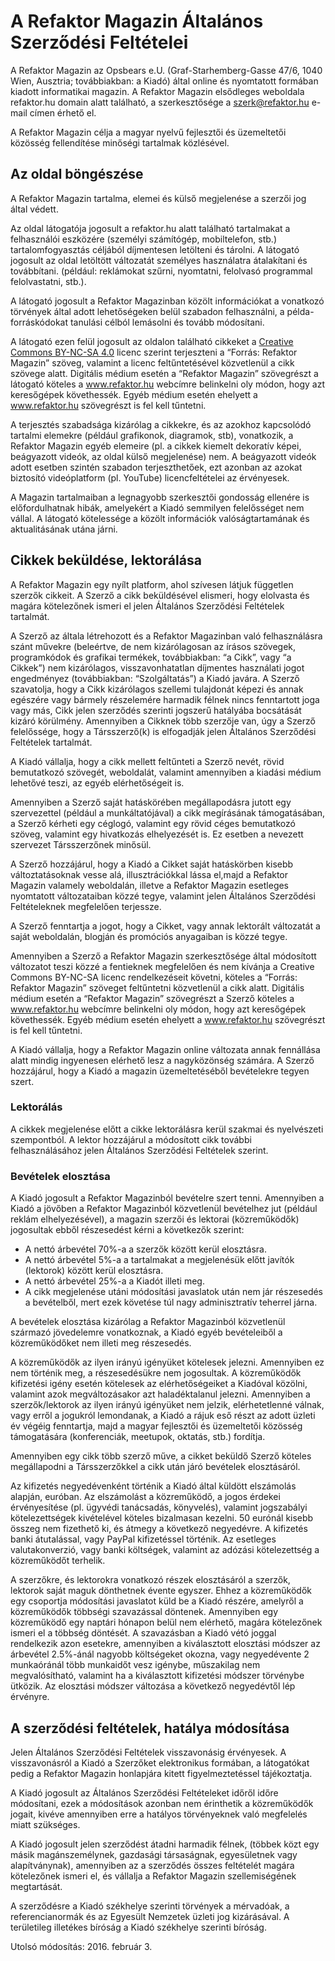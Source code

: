 # A Refaktor Magazin Általános Szerződési Feltételei

A Refaktor Magazin az Opsbears e.U. (Graf-Starhemberg-Gasse 47/6, 1040 Wien, Ausztria; továbbiakban: a Kiadó) által
online és nyomtatott formában kiadott informatikai magazin. A Refaktor Magazin elsődleges weboldala refaktor.hu
domain alatt található, a szerkesztősége a szerk@refaktor.hu e-mail címen érhető el.

A Refaktor Magazin célja a magyar nyelvű fejlesztői és üzemeltetői közösség fellendítése minőségi tartalmak
közlésével.

## Az oldal böngészése

A Refaktor Magazin tartalma, elemei és külső megjelenése a szerzői jog által védett.

Az oldal látogatója jogosult a refaktor.hu alatt található tartalmakat a felhasználói eszközére (személyi
számítógép, mobiltelefon, stb.) tartalomfogyasztás céljából díjmentesen letölteni és tárolni. A látogató jogosult
az oldal letöltött változatát személyes használatra átalakítani és továbbítani. (például: reklámokat szűrni,
nyomtatni, felolvasó programmal felolvastatni, stb.).

A látogató jogosult a Refaktor Magazinban közölt információkat a vonatkozó törvények által adott lehetőségeken belül
szabadon felhasználni, a példa-forráskódokat tanulási célból lemásolni és tovább módosítani.

A látogató ezen felül jogosult az oldalon található cikkeket a
[Creative Commons BY-NC-SA 4.0](http://creativecommons.org/licenses/by-nc-sa/4.0/legalcode) licenc szerint
terjeszteni a “Forrás: Refaktor Magazin” szöveg, valamint a licenc feltűntetésével közvetlenül a cikk szövege alatt.
Digitális médium esetén a “Refaktor Magazin” szövegrészt a látogató köteles a www.refaktor.hu webcímre belinkelni
oly módon, hogy azt keresőgépek követhessék. Egyéb médium esetén ehelyett a www.refaktor.hu szövegrészt is fel kell
tűntetni.

A terjesztés szabadsága kizárólag a cikkekre, és az azokhoz kapcsolódó tartalmi elemekre (például grafikonok,
diagramok, stb), vonatkozik, a Refaktor Magazin egyéb elemeire (pl. a cikkek kiemelt dekoratív képei, beágyazott
videók, az oldal külső megjelenése) nem. A beágyazott videók adott esetben szintén szabadon terjeszthetőek,
ezt azonban az azokat biztosító videóplatform (pl. YouTube) licencfeltételei az érvényesek.

A Magazin tartalmaiban a legnagyobb szerkesztői gondosság ellenére is előfordulhatnak hibák, amelyekért a Kiadó
semmilyen felelősséget nem vállal. A látogató kötelessége a közölt információk valóságtartamának és aktualitásának
utána járni.

## Cikkek beküldése, lektorálása

A Refaktor Magazin egy nyílt platform, ahol szívesen látjuk független szerzők cikkeit. A Szerző a cikk beküldésével
elismeri, hogy elolvasta és magára kötelezőnek ismeri el jelen Általános Szerződési Feltételek tartalmát.

A Szerző az általa létrehozott és a Refaktor Magazinban való felhasználásra szánt művekre (beleértve, de nem
kizárólagosan az írásos szövegek, programkódok és grafikai termékek, továbbiakban: “a Cikk”, vagy “a Cikkek”) nem
kizárólagos, visszavonhatatlan díjmentes használati jogot engedményez (továbbiakban: “Szolgáltatás”) a Kiadó javára.
A Szerző szavatolja, hogy a Cikk kizárólagos szellemi tulajdonát képezi és annak egészére vagy bármely részelemére
harmadik félnek nincs fenntartott joga vagy más, Cikk jelen szerződés szerinti jogszerű hatályába bocsátását kizáró
körülmény. Amennyiben a Cikknek több szerzője van, úgy a Szerző felelőssége, hogy a Társszerző(k) is elfogadják jelen
Általános Szerződési Feltételek tartalmát.

A Kiadó vállalja, hogy a cikk mellett feltűnteti a Szerző nevét, rövid bemutatkozó szövegét, weboldalát, valamint
amennyiben a kiadási médium lehetővé teszi, az egyéb elérhetőségeit is.

Amennyiben a Szerző saját hatáskörében megállapodásra jutott egy szervezettel (például a munkáltatójával) a cikk
megírásának támogatásában, a Szerző kérheti egy céglogó, valamint egy rövid céges bemutatkozó szöveg, valamint egy
hivatkozás elhelyezését is. Ez esetben a nevezett szervezet Társszerzőnek minősül.

A Szerző hozzájárul, hogy a Kiadó a Cikket saját hatáskörben kisebb változtatásoknak vesse alá, illusztrációkkal
lássa el,majd a Refaktor Magazin valamely weboldalán, illetve a Refaktor Magazin esetleges nyomtatott
változataiban közzé tegye, valamint jelen Általános Szerződési Feltételeknek megfelelően terjessze.

A Szerző fenntartja a jogot, hogy a Cikket, vagy annak lektorált változatát a saját weboldalán, blogján és promóciós
anyagaiban is közzé tegye.

Amennyiben a Szerző a Refaktor Magazin szerkesztősége által módosított változatot teszi közzé a fentieknek
megfelelően és nem kívánja a Creative Commons BY-NC-SA licenc rendelkezéseit követni, köteles a “Forrás: Refaktor
Magazin” szöveget feltűntetni közvetlenül a cikk alatt. Digitális médium esetén a “Refaktor Magazin” szövegrészt
a Szerző köteles a www.refaktor.hu webcímre belinkelni oly módon, hogy azt keresőgépek követhessék. Egyéb médium
esetén ehelyett a www.refaktor.hu szövegrészt is fel kell tűntetni.

A Kiadó vállalja, hogy a Refaktor Magazin online változata annak fennállása alatt mindig ingyenesen elérhető lesz
a nagyközönség számára. A Szerző hozzájárul, hogy a Kiadó a magazin üzemeltetéséből bevételekre tegyen szert.

### Lektorálás

A cikkek megjelenése előtt a cikke lektorálásra kerül szakmai és nyelvészeti szempontból. A lektor hozzájárul
a módosított cikk további felhasználásához jelen Általános Szerződési Feltételek szerint.

### Bevételek elosztása

A Kiadó jogosult a Refaktor Magazinból bevételre szert tenni. Amennyiben a Kiadó a jövőben a Refaktor Magazinból
közvetlenül bevételhez jut (például reklám elhelyezésével), a magazin szerzői és lektorai (közreműködők) jogosultak
ebből részesedést kérni a következők szerint:

 * A nettó árbevétel 70%-a a szerzők között kerül elosztásra.
 * A nettó árbevétel 5%-a a tartalmakat a megjelenésük előtt javítók (lektorok) között kerül elosztásra.
 * A nettó árbevétel 25%-a a Kiadót illeti meg.
 * A cikk megjelenése utáni módosítási javaslatok után nem jár részesedés a bevételből, mert ezek követése túl
   nagy adminisztratív teherrel járna.

A bevételek elosztása kizárólag a Refaktor Magazinból közvetlenül származó jövedelemre vonatkoznak, a Kiadó
egyéb bevételeiből a közreműködőket nem illeti meg részesedés.

A közreműködők az ilyen irányú igényüket kötelesek jelezni. Amennyiben ez nem történik meg, a részesedésükre nem
jogosultak. A közreműködők kifizetési igény esetén kötelesek az elérhetőségeiket a Kiadóval közölni, valamint azok
megváltozásakor azt haladéktalanul jelezni. Amennyiben a szerzők/lektorok az ilyen irányú igényüket nem jelzik,
elérhetetlenné válnak, vagy erről a jogukról lemondanak, a Kiadó a rájuk eső részt az adott üzleti év végéig
fenntartja, majd a magyar fejlesztői és üzemeltetői közösség támogatására (konferenciák, meetupok, oktatás, stb.)
fordítja.

Amennyiben egy cikk több szerző műve, a cikket beküldő Szerző köteles megállapodni a Társszerzőkkel a cikk után járó
bevételek elosztásáról.

Az kifizetés negyedévenként történik a Kiadó által küldött elszámolás alapján, euróban. Az elszámolást a közreműködő,
a jogos érdekei érvényesítése (pl. ügyvédi tanácsadás, könyvelés), valamint jogszabályi kötelezettségek kivételével
köteles bizalmasan kezelni. 50 eurónál kisebb összeg nem fizethető ki, és átmegy a következő negyedévre. A kifizetés
banki átutalással, vagy PayPal kifizetéssel történik. Az esetleges valutakonverzió, vagy banki költségek, valamint
az adózási kötelezettség a közreműködőt terhelik.

A szerzőkre, és lektorokra vonatkozó részek elosztásáról a szerzők, lektorok saját maguk dönthetnek
évente egyszer. Ehhez a közreműködők egy csoportja módosítási javaslatot küld be a Kiadó részére, amelyről a
közreműködők többségi szavazással döntenek. Amennyiben egy közreműködő egy naptári hónapon belül nem elérhető, magára
kötelezőnek ismeri el a többség döntését. A szavazásban a Kiadó vétó joggal rendelkezik azon esetekre, amennyiben a
kiválasztott elosztási módszer az árbevétel 2.5%-ánál nagyobb költségeket okozna, vagy negyedévente 2 munkaóránál több
munkaidőt vesz igénybe, műszakilag nem megvalósítható, valamint ha a kiválasztott kifizetési módszer törvénybe ütközik.
Az elosztási módszer változása a következő negyedévtől lép érvényre.

## A szerződési feltételek, hatálya módosítása

Jelen Általános Szerződési Feltételek visszavonásig érvényesek. A visszavonásról a Kiadó a Szerzőket elektronikus
formában, a látogatókat pedig a Refaktor Magazin honlapjára kitett figyelmeztetéssel tájékoztatja.

A Kiadó jogosult az Általános Szerződési Feltételeket időről időre módosítani, ezek a módosítások azonban nem érinthetik
a közreműködők jogait, kivéve amennyiben erre a hatályos törvényeknek való megfelelés miatt szükséges.

A Kiadó jogosult jelen szerződést átadni harmadik félnek, (többek közt egy másik magánszemélynek, gazdasági társaságnak,
egyesületnek vagy alapítványnak), amennyiben az a szerződés összes feltételét magára kötelezőnek ismeri el, és vállalja
a Refaktor Magazin szellemiségének megtartását.

A szerződésre a Kiadó székhelye szerinti törvények a mérvadóak, a referencianormák és az Egyesült Nemzetek üzleti jog
kizárásával. A területileg illetékes bíróság a Kiadó székhelye szerinti bíróság.

Utolsó módosítás: 2016. február 3.
